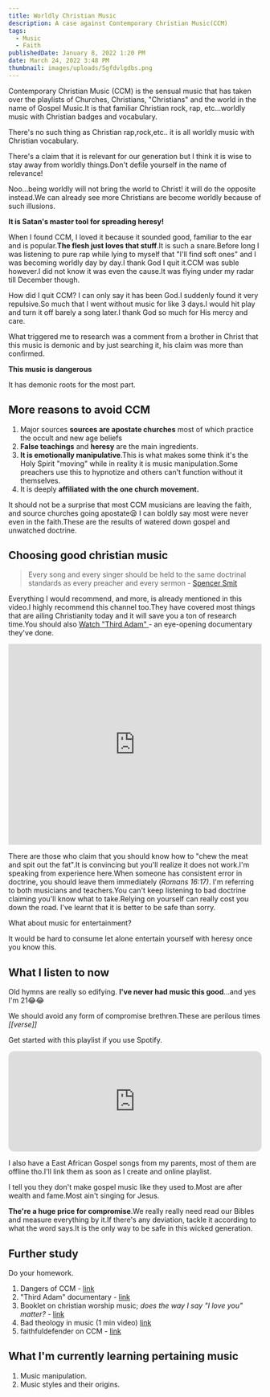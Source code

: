 ```yaml
---
title: Worldly Christian Music
description: A case against Contemporary Christian Music(CCM)
tags:
  - Music
  - Faith
publishedDate: January 8, 2022 1:20 PM
date: March 24, 2022 3:48 PM
thumbnail: images/uploads/5gfdvlgdbs.png
---
```

Contemporary Christian Music (CCM) is the sensual music that has taken over the playlists of Churches, Christians, "Christians" and the world in the name of Gospel Music.It is that familiar Christian rock, rap, etc...worldly music with Christian badges and vocabulary.

There's no such thing as Christian rap,rock,etc.. it is all worldly music with Christian vocabulary.

There's a claim that it is relevant for our generation but I think it is wise to stay away from worldly things.Don't defile yourself in the name of relevance!

Noo...being worldly will not bring the world to Christ! it will do the opposite instead.We can already see more Christians are become worldly because of such illusions.

**It is Satan's master tool for spreading heresy!**

When I found CCM, I loved it because it sounded good, familiar to the ear and is popular.**The flesh just loves that stuff**.It is such a snare.Before long I was listening to pure rap while lying to myself that "I'll find soft ones" and I was becoming worldly day by day.I thank God I quit it.CCM was suble however.I did not know it was even the cause.It was flying under my radar till December though.

How did I quit CCM? I can only say it has been God.I suddenly found it very repulsive.So much that I went without music for like 3 days.I would hit play and turn it off barely a song later.I thank God so much for His mercy and care.

What triggered me to research was a comment from a brother in Christ that this music is demonic and by just searching it, his claim was more than confirmed.

**This music is dangerous**

It has demonic roots for the most part.

## More reasons to avoid CCM

1. Major sources **sources are apostate churches** most of which practice the occult and new age beliefs
2. **False teachings** and **heresy** are the main ingredients.
3. **It is emotionally manipulative**.This is what makes some think it's the Holy Spirit "moving" while in reality it is music manipulation.Some preachers use this to hypnotize and others can't function without it themselves.
4. It is deeply **affiliated with the one church movement.**

 It should not be a surprise that most CCM musicians are leaving the faith, and source churches going apostate😪 I can boldly say most were never even in the faith.These are the results of watered down gospel and unwatched doctrine.

## Choosing good christian music

> Every song and every singer should be held to the same doctrinal standards as every preacher and every sermon - [Spencer Smit](https://youtu.be/Eq8jGpBYsKU)

Everything I would recommend, and more, is already mentioned in this video.I highly recommend this channel too.They have covered most things that are ailing Christianity today and it will save you a ton of research time.You should also [Watch "Third Adam" ](https://www.youtube.com/watch?v=lnMpfoxYSFY&list=PLYltRndgBlAu-bP_2dLU24Ag-3SkrBHTe)- an eye-opening documentary they've done.

<iframe width="100%" height="400" src="https://www.youtube.com/embed/PBoXLDGfbEA" title="YouTube video player" frameborder="0" allow="accelerometer; autoplay; clipboard-write; encrypted-media; gyroscope; picture-in-picture" allowfullscreen></iframe>

There are those who claim that you should know how to "chew the meat and spit out the fat".It is convincing but you'll realize it does not work.I'm speaking from experience here.When someone has consistent error in doctrine, you should leave them immediately (*Romans 16:17)*. I'm referring to both musicians and teachers.You can't keep listening to bad doctrine claiming you'll know what to take.Relying on yourself can really cost you down the road. I've learnt that it is better to be safe than sorry.

What about music for entertainment? 

It would be hard to consume let alone entertain yourself with heresy once you know this.

## What I listen to now





Old hymns are really so edifying. **I've never had music this good**...and yes I'm 21😂😂

We should avoid any form of compromise brethren.These are perilous times *\[[verse]]*

Get started with this playlist if you use Spotify.

<iframe style="border-radius:12px" src="https://open.spotify.com/embed/playlist/1hP9Zv7tc0plGmccusElji?utm_source=generator&theme=0" width="100%" height="200" frameBorder="0" allowfullscreen="" allow="autoplay; clipboard-write; encrypted-media; fullscreen; picture-in-picture"></iframe>

I also have a East African Gospel songs from my parents, most of them are offline tho.I'll link them as soon as I create and online playlist.

I tell you they don't make gospel music like they used to.Most are after wealth and fame.Most ain't singing for Jesus.

**The're a huge price for compromise**.We really really need read our Bibles and measure everything by it.If there's any deviation, tackle it according to what the word says.It is the only way to be safe in this wicked generation.

## Further study

Do your homework.

1. Dangers of CCM - [link](https://www.youtube.com/playlist?list=PLfiFUjkQFWzd8Nv3dSsezYviSvEHb1r2e)
2. "Third Adam" documentary - [link](https://www.youtube.com/watch?v=pc7C0ZxDWUA&list=PLYltRndgBlAu-bP_2dLU24Ag-3SkrBHTe&index=4)
3. Booklet on christian worship music; *does the way I say "I love you" matter?* - [link](http://www.e-hope4all.info/media-eng/MusicAndWorshipWeb.pdf)
4. Bad theology in music (1 min video) [link](https://youtu.be/VAw_TQx-7rM)
5. faithfuldefender on CCM - [link](https://www.youtube.com/watch?v=BYX3N50Pj7w)

## **What I'm currently learning pertaining music**

1. Music manipulation.
2. Music styles and their origins.